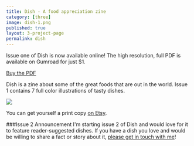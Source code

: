 ```yaml
---
title: Dish - A food appreciation zine
category: [three]
image: dish-1.png
published: true
layout: 3-project-page
permalink: dish
---
```

Issue one of Dish is now available online! The high resolution, full PDF is available on Gumroad for just $1. 

<script type="text/javascript" src="https://gumroad.com/js/gumroad.js"></script>
<a class="gumroad-button" href="https://gumroad.com/l/yFAdg">Buy the PDF</a>

Dish is a zine about some of the great foods that are out in the world. Issue 1 contains 7 full color illustrations of tasty dishes. 

<img src="/images/{{ page.category }}/dish-2.jpg">

You can get yourself a print copy [on Etsy](https://www.etsy.com/listing/251527824/dish-a-food-appreciation-zine-issue-1). 

###Issue 2 Announcement
I'm starting issue 2 of Dish and would love for it to feature reader-suggested dishes. If you have a dish you love and would be willing to share a fact or story about it, [please get in touch with me](/about/#contact/)!